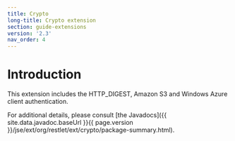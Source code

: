 ```yaml
---
title: Crypto
long-title: Crypto extension
section: guide-extensions
version: '2.3'
nav_order: 4
---
```

# Introduction

This extension includes the HTTP\_DIGEST, Amazon S3 and Windows Azure
client authentication.

For additional details, please consult [the
Javadocs]({{ site.data.javadoc.baseUrl }}{{ page.version }}/jse/ext/org/restlet/ext/crypto/package-summary.html).
